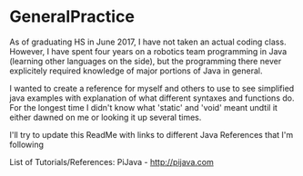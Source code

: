 # GeneralPractice

As of graduating HS in June 2017, I have not taken an actual coding class. However, I have spent four years on a robotics team programming in Java (learning other languages on the side), but the programming there never explicitely required knowledge of major portions of Java in general.

I wanted to create a reference for myself and others to use to see simplified java examples with explanation of what different syntaxes and functions do. For the longest time I didn't know what 'static' and 'void' meant undtil it either dawned on me or looking it up several times.

I'll try to update this ReadMe with links to different Java References that I'm following

List of Tutorials/References:
PiJava - http://pijava.com
